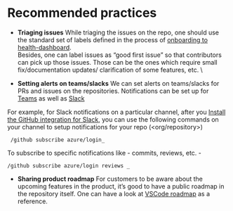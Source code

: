 # Recommended practices

*   **Triaging issues** 
While triaging the issues on the repo, one should use the standard set of labels defined in the process of [onboarding to health-dashboard](https://docs.google.com/document/d/1kW04WxeNtpx9VQD3v3UJdij5-frJ5D91ZSA26Hs34OA/edit). \
Besides, one can label issues as “good first issue” so that contributors can pick up those issues. Those can be the ones which require small fix/documentation updates/ clarification of some features, etc. \

*   **Setting alerts on teams/slacks**
We can set alerts on teams/slacks for PRs and issues on the repositories. 
Notifications can be set up for [Teams](https://github.com/integrations/microsoft-teams) as well as [Slack](https://github.com/integrations/slack)

For example, for Slack notifications on a particular channel, after you [Install the GitHub integration for Slack](https://slack.com/apps/A01BP7R4KNY-github), you can use the following commands on your channel to setup notifications for your repo (&lt;org/repository>)

     /github subscribe azure/login_
To subscribe to specific notifications like - commits, reviews, etc. -

    /github subscribe azure/login reviews _

*   **Sharing product roadmap**
For customers to be aware about the upcoming features in the product, it’s good to have a public roadmap in the repository itself. One can have a look at [VSCode roadmap](https://github.com/microsoft/vscode/wiki/Roadmap) as a reference.
